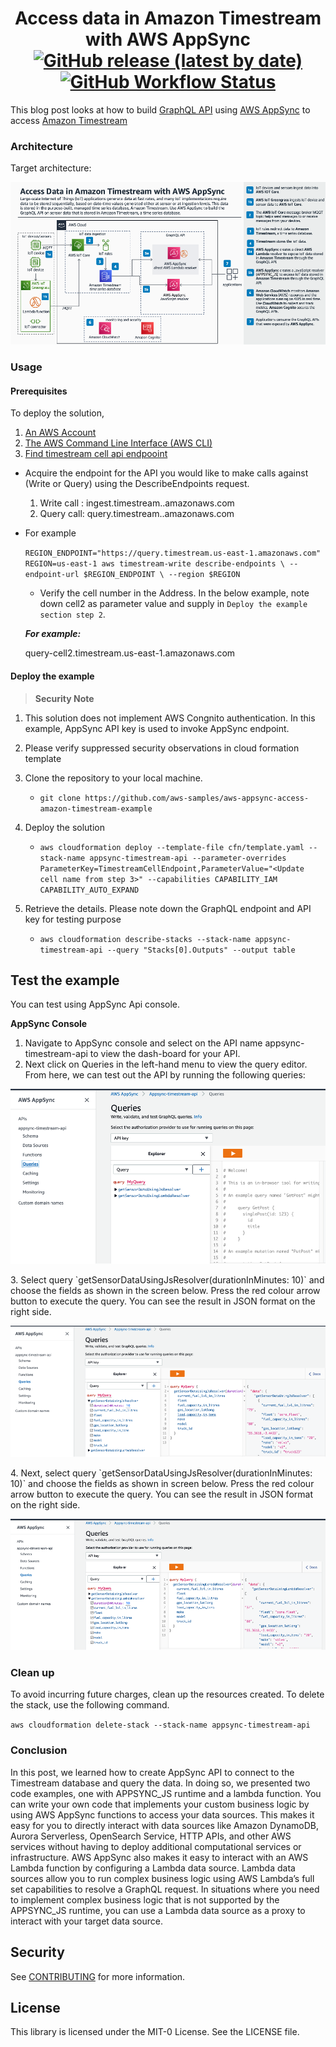 <h1 align="center">
Access data in Amazon Timestream with AWS AppSync
<br>
   <a href="https://github.com/aws-samples/aws-appsync-access-amazon-timestream-example/releases"><img alt="GitHub release (latest by date)" src="https://img.shields.io/github/v/release/aws-samples/aws-appsync-access-amazon-timestream-example?display_name=tag"></a>
   <a href="https://github.com/aws-samples/aws-appsync-access-amazon-timestream-example//actions"><img alt="GitHub Workflow Status" src="https://github.com/aws-samples/aws-appsync-access-amazon-timestream-example/workflows/Unit%20Tests/badge.svg"></a>
</h1>

This blog post looks at how to build [GraphQL API](https://graphql.org/) using [AWS AppSync](https://docs.aws.amazon.com/appsync/latest/devguide/what-is-appsync.html) to access [Amazon Timestream](https://aws.amazon.com/timestream/)

### Architecture

Target architecture:

<p align="center">
  <img src="docs/Appsync-timestream.png" alt="AWS Architecture Diagram" />
</p>

### Usage

#### Prerequisites
To deploy the solution,

1. [An AWS Account](https://signin.aws.amazon.com/signin?redirect_uri=https%3A%2F%2Fportal.aws.amazon.com%2Fbilling%2Fsignup%2Fresume&client_id=signup)
3. [The AWS Command Line Interface (AWS CLI)](https://docs.aws.amazon.com/cli/latest/userguide/getting-started-install.html)
3. [Find timestream cell api endpooint](https://docs.aws.amazon.com/timestream/latest/developerguide/Using-API.endpoint-discovery.describe-endpoints.implementation.html)
  
  * Acquire the endpoint for the API you would like to make calls against (Write or Query) using the DescribeEndpoints request.
    1.	Write call : ingest.timestream.<region>.amazonaws.com
    2.	Query call: query.timestream.<region>.amazonaws.com

  * For example

    `
    REGION_ENDPOINT="https://query.timestream.us-east-1.amazonaws.com"
    REGION=us-east-1
    aws timestream-write describe-endpoints \
    --endpoint-url $REGION_ENDPOINT \
    --region $REGION
    `

    * Verify the cell number in the Address. In the below example, note down cell2 as parameter value and supply in `Deploy the example section step 2`.

    ***For example:***

    query-cell2.timestream.us-east-1.amazonaws.com

#### Deploy the example

> **Security Note**
1. This solution does not implement AWS Congnito authentication. In this example, AppSync API key is used to invoke AppSync endpoint.
2. Please verify suppressed security observations in cloud formation template


1. Clone the repository to your local machine.
    * `git clone https://github.com/aws-samples/aws-appsync-access-amazon-timestream-example`

3. Deploy the solution
    * `aws cloudformation deploy --template-file cfn/template.yaml --stack-name appsync-timestream-api --parameter-overrides ParameterKey=TimestreamCellEndpoint,ParameterValue="<Update cell name from step 3>" --capabilities CAPABILITY_IAM CAPABILITY_AUTO_EXPAND`

4. Retrieve the details. Please note down the GraphQL endpoint and API key for testing purpose
    * `aws cloudformation describe-stacks --stack-name appsync-timestream-api --query "Stacks[0].Outputs" --output table`

## Test the example

You can test using AppSync Api console.

**AppSync Console**

1.	Navigate to AppSync console and select on the API name appsync-timestream-api  to view the dash-board for your API. 
2.	Next click on Queries in the left-hand menu to view the query editor. From here, we can test out the API by running the following queries:
<p align="center">
  <img src="docs/AppSyncConsole1.png" alt="AWS Architecture Diagram" />
</p>
3. Select query `getSensorDataUsingJsResolver(durationInMinutes: 10)` and choose the fields as shown in the screen below. Press the red colour arrow button to execute the query. You can see the result in JSON format on the right side.
<p align="center">
  <img src="docs/AppSyncConsole2.png" alt="AWS Architecture Diagram" />
</p>
4.	Next, select query `getSensorDataUsingJsResolver(durationInMinutes: 10)` and choose the fields as shown in screen below. Press the red colour arrow button to execute the query. You can see the result in JSON format on the right side.
<p align="center">
  <img src="docs/AppSyncConsole3.png" alt="AWS Architecture Diagram" />
</p>

### Clean up

To avoid incurring future charges, clean up the resources created. To delete the stack, use the following command. 

`
aws cloudformation delete-stack --stack-name appsync-timestream-api
`

### Conclusion

In this post, we learned how to create AppSync API to connect to the Timestream database and query the data. In doing so, we presented two code examples, one with APPSYNC_JS runtime and a lambda function. You can write your own code that implements your custom business logic by using AWS AppSync functions to access your data sources. This makes it easy for you to directly interact with data sources like Amazon DynamoDB, Aurora Serverless, OpenSearch Service, HTTP APIs, and other AWS services without having to deploy additional computational services or infrastructure. AWS AppSync also makes it easy to interact with an AWS Lambda function by configuring a Lambda data source. Lambda data sources allow you to run complex business logic using AWS Lambda’s full set capabilities to resolve a GraphQL request. In situations where you need to implement complex business logic that is not supported by the APPSYNC_JS runtime, you can use a Lambda data source as a proxy to interact with your target data source.


## Security
See [CONTRIBUTING](CONTRIBUTING.md#security-issue-notifications) for more information.

## License
This library is licensed under the MIT-0 License. See the LICENSE file.
